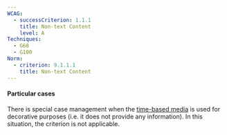 ```yaml
---
WCAG:
  - successCriterion: 1.1.1
    title: Non-text Content
    level: A
Techniques:
  - G68
  - G100
Norm:
  - criterion: 9.1.1.1
    title: Non-text Content
---
```


#### Particular cases

There is special case management when the [time-based media](#temporal-media-type-son-video-et-synchronise) is used for decorative purposes (i.e. it does not provide any information). In this situation, the criterion is not applicable.
